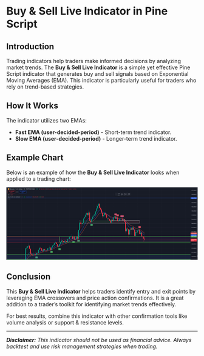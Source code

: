 # Buy & Sell Live Indicator in Pine Script

## Introduction

Trading indicators help traders make informed decisions by analyzing market trends. The **Buy & Sell Live Indicator** is a simple yet effective Pine Script indicator that generates buy and sell signals based on Exponential Moving Averages (EMA). This indicator is particularly useful for traders who rely on trend-based strategies.

## How It Works

The indicator utilizes two EMAs:
- **Fast EMA (user-decided-period)** - Short-term trend indicator.
- **Slow EMA (user-decided-period)** - Longer-term trend indicator.

## Example Chart

Below is an example of how the **Buy & Sell Live Indicator** looks when applied to a trading chart:

![Buy & Sell Indicator Example](result.png)

## Conclusion

This **Buy & Sell Live Indicator** helps traders identify entry and exit points by leveraging EMA crossovers and price action confirmations. It is a great addition to a trader’s toolkit for identifying market trends effectively.

For best results, combine this indicator with other confirmation tools like volume analysis or support & resistance levels.

---
_**Disclaimer:** This indicator should not be used as financial advice. Always backtest and use risk management strategies when trading._

